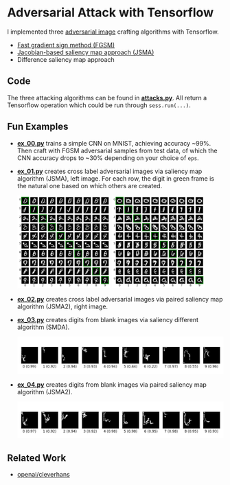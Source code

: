 Adversarial Attack with Tensorflow
==================================

I implemented
three
[adversarial image](http://karpathy.github.io/2015/03/30/breaking-convnets/) crafting
algorithms with Tensorflow.

- [Fast gradient sign method (FGSM)](https://arxiv.org/abs/1412.6572)
- [Jacobian-based saliency map approach (JSMA)](https://arxiv.org/abs/1511.07528)
- Difference saliency map approach

## Code ##

The three attacking algorithms can be found
in
[**attacks.py**](https://github.com/gongzhitaao/tensorflow-adversarial/blob/master/attacks.py).
All return a Tensorflow operation which could be run through
`sess.run(...)`.

## Fun Examples ##

- [**ex_00.py**](./ex_00.py) trains a simple CNN on MNIST, achieving
  accuracy ~99%.  Then craft with FGSM adversarial samples from test
  data, of which the CNN accuracy drops to ~30% depending on your
  choice of `eps`.

- [**ex_01.py**](./ex_01.py) creates cross label adversarial images
  via saliency map algorithm (JSMA), left image.  For each row, the
  digit in green frame is the natural one based on which others are
  created.

    <img src="./img/ex_01.png" width="45%">
    <img src="./img/ex_02.png" width="45%">

- [**ex_02.py**](./ex_02.py) creates cross label adversarial images
  via paired saliency map algorithm (JSMA2), right image.

- [**ex_03.py**](./ex_03.py) creates digits from blank images via
  saliency different algorithm (SMDA).

    ![ex_03](./img/ex_03.png?raw=true "digits from scratch")

- [**ex_04.py**](./ex_04.py) creates digits from blank images via
  paired saliency map algorithm (JSMA2).

    ![ex_04](./img/ex_04.png?raw=true "digits from scratch")

## Related Work ##

- [openai/cleverhans](https://github.com/openai/cleverhans)
